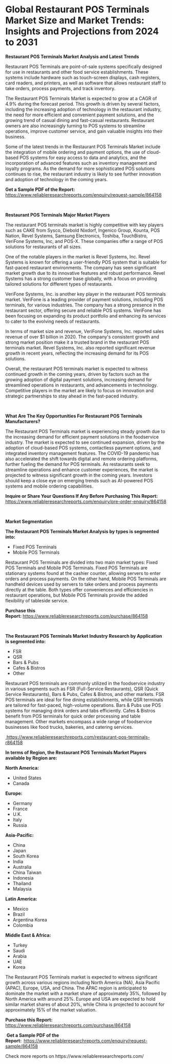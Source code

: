 <p><h1>Global Restaurant POS Terminals Market Size and Market Trends: Insights and Projections from 2024 to 2031</h1></p><p><strong>Restaurant POS Terminals Market Analysis and Latest Trends</strong></p>
<p><p>Restaurant POS Terminals are point-of-sale systems specifically designed for use in restaurants and other food service establishments. These systems include hardware such as touch-screen displays, cash registers, card readers, and printers, as well as software that allows restaurant staff to take orders, process payments, and track inventory.</p><p>The Restaurant POS Terminals Market is expected to grow at a CAGR of 4.9% during the forecast period. This growth is driven by several factors, including the increasing adoption of technology in the restaurant industry, the need for more efficient and convenient payment solutions, and the growing trend of casual dining and fast-casual restaurants. Restaurant owners are also increasingly turning to POS systems to streamline operations, improve customer service, and gain valuable insights into their business.</p><p>Some of the latest trends in the Restaurant POS Terminals Market include the integration of mobile ordering and payment options, the use of cloud-based POS systems for easy access to data and analytics, and the incorporation of advanced features such as inventory management and loyalty programs. As the demand for more sophisticated POS solutions continues to rise, the restaurant industry is likely to see further innovation and adoption of technology in the coming years.</p></p>
<p><strong>Get a Sample PDF of the Report:&nbsp;</strong> <a href="https://www.reliableresearchreports.com/enquiry/request-sample/864158">https://www.reliableresearchreports.com/enquiry/request-sample/864158</a></p>
<p>&nbsp;</p>
<p><strong>Restaurant POS Terminals Major Market Players</strong></p>
<p><p>The restaurant POS terminals market is highly competitive with key players such as CAKE from Sysco, Diebold Nixdorf, Ingenico Group, Kounta, POS Nation, Revel Systems, Samsung Electronics, Toshiba, TouchBistro, VeriFone Systems, Inc, and POS-X. These companies offer a range of POS solutions for restaurants of all sizes.</p><p>One of the notable players in the market is Revel Systems, Inc. Revel Systems is known for offering a user-friendly POS system that is suitable for fast-paced restaurant environments. The company has seen significant market growth due to its innovative features and robust performance. Revel Systems has a strong customer base globally, with a focus on providing tailored solutions for different types of restaurants.</p><p>VeriFone Systems, Inc. is another key player in the restaurant POS terminals market. VeriFone is a leading provider of payment solutions, including POS terminals, for various industries. The company has a strong presence in the restaurant sector, offering secure and reliable POS systems. VeriFone has been focusing on expanding its product portfolio and enhancing its services to cater to the evolving needs of restaurants.</p><p>In terms of market size and revenue, VeriFone Systems, Inc. reported sales revenue of over $1 billion in 2020. The company's consistent growth and strong market position make it a trusted brand in the restaurant POS terminals market. Revel Systems, Inc. also reported significant revenue growth in recent years, reflecting the increasing demand for its POS solutions.</p><p>Overall, the restaurant POS terminals market is expected to witness continued growth in the coming years, driven by factors such as the growing adoption of digital payment solutions, increasing demand for streamlined operations in restaurants, and advancements in technology. Competitive players in the market are likely to focus on innovation and strategic partnerships to stay ahead in the fast-paced industry.</p></p>
<p>&nbsp;</p>
<p><strong>What Are The Key Opportunities For Restaurant POS Terminals Manufacturers?</strong></p>
<p><p>The Restaurant POS Terminals market is experiencing steady growth due to the increasing demand for efficient payment solutions in the foodservice industry. The market is expected to see continued expansion, driven by the adoption of cloud-based POS systems, contactless payment options, and integrated inventory management features. The COVID-19 pandemic has also accelerated the shift towards digital and remote ordering platforms, further fueling the demand for POS terminals. As restaurants seek to streamline operations and enhance customer experiences, the market is projected to witness significant growth in the coming years. Investors should keep a close eye on emerging trends such as AI-powered POS systems and mobile ordering capabilities.</p></p>
<p><strong>Inquire or Share Your Questions If Any Before Purchasing This Report:</strong> <a href="https://www.reliableresearchreports.com/enquiry/pre-order-enquiry/864158">https://www.reliableresearchreports.com/enquiry/pre-order-enquiry/864158</a></p>
<p>&nbsp;</p>
<p><strong>Market Segmentation</strong></p>
<p><strong>The Restaurant POS Terminals Market Analysis by types is segmented into:</strong></p>
<p><ul><li>Fixed POS Terminals</li><li>Mobile POS Terminals</li></ul></p>
<p><p>Restaurant POS Terminals are divided into two main market types: Fixed POS Terminals and Mobile POS Terminals. Fixed POS Terminals are stationary systems found at the cashier counter, allowing servers to enter orders and process payments. On the other hand, Mobile POS Terminals are handheld devices used by servers to take orders and process payments directly at the table. Both types offer conveniences and efficiencies in restaurant operations, but Mobile POS Terminals provide the added flexibility of tableside service.</p></p>
<p><strong>Purchase this Report:&nbsp;</strong><a href="https://www.reliableresearchreports.com/purchase/864158">https://www.reliableresearchreports.com/purchase/864158</a></p>
<p>&nbsp;</p>
<p><strong>The Restaurant POS Terminals Market Industry Research by Application is segmented into:</strong></p>
<p><ul><li>FSR</li><li>QSR</li><li>Bars & Pubs</li><li>Cafes & Bistros</li><li>Other</li></ul></p>
<p><p>Restaurant POS terminals are commonly utilized in the foodservice industry in various segments such as FSR (Full-Service Restaurants), QSR (Quick Service Restaurants), Bars & Pubs, Cafes & Bistros, and other markets. FSR POS terminals are ideal for fine dining establishments, while QSR terminals are tailored for fast-paced, high-volume operations. Bars & Pubs use POS systems for managing drink orders and tabs efficiently. Cafes & Bistros benefit from POS terminals for quick order processing and table management. Other markets encompass a wide range of foodservice businesses like food trucks, bakeries, and catering services.</p></p>
<p><a href="https://www.reliableresearchreports.com/restaurant-pos-terminals-r864158">&nbsp;https://www.reliableresearchreports.com/restaurant-pos-terminals-r864158</a></p>
<p><strong>In terms of Region, the Restaurant POS Terminals Market Players available by Region are:</strong></p>
<p>
    <p> <strong> North America: </strong>
        <ul>
            <li>United States</li>
            <li>Canada</li>
        </ul>
        </p> 
    <p> <strong> Europe: </strong>
        <ul>
            <li>Germany</li>
            <li>France</li>
            <li>U.K.</li>
            <li>Italy</li>
            <li>Russia</li>
        </ul>
        </p> 
    <p> <strong> Asia-Pacific: </strong>
        <ul>
            <li>China</li>
            <li>Japan</li>
            <li>South Korea</li>
            <li>India</li>
            <li>Australia</li>
            <li>China Taiwan</li>
            <li>Indonesia</li>
            <li>Thailand</li>
            <li>Malaysia</li>
        </ul>
        </p> 
    <p> <strong> Latin America: </strong>
        <ul>
            <li>Mexico</li>
            <li>Brazil</li>
            <li>Argentina Korea</li>
            <li>Colombia</li>
        </ul>
        </p> 
    <p> <strong> Middle East & Africa: </strong>
        <ul>
            <li>Turkey</li>
            <li>Saudi</li>
            <li>Arabia</li>
            <li>UAE</li>
            <li>Korea</li>
        </ul>
    </p>
    </p>
<p><p>The Restaurant POS Terminals market is expected to witness significant growth across various regions including North America (NA), Asia Pacific (APAC), Europe, USA, and China. The APAC region is anticipated to dominate the market with a market share of approximately 35%, followed by North America with around 25%. Europe and USA are expected to hold similar market shares of about 20%, while China is projected to account for approximately 15% of the market valuation.</p></p>
<p><strong>Purchase this Report: </strong><a href="https://www.reliableresearchreports.com/purchase/864158">https://www.reliableresearchreports.com/purchase/864158</a></p>
<p>&nbsp;<strong>Get a Sample PDF of the Report:&nbsp;&nbsp;</strong><a href="https://www.reliableresearchreports.com/enquiry/request-sample/864158">https://www.reliableresearchreports.com/enquiry/request-sample/864158</a></p>
<p><strong></strong></p>
<p>Check more reports on https://www.reliableresearchreports.com/</p>